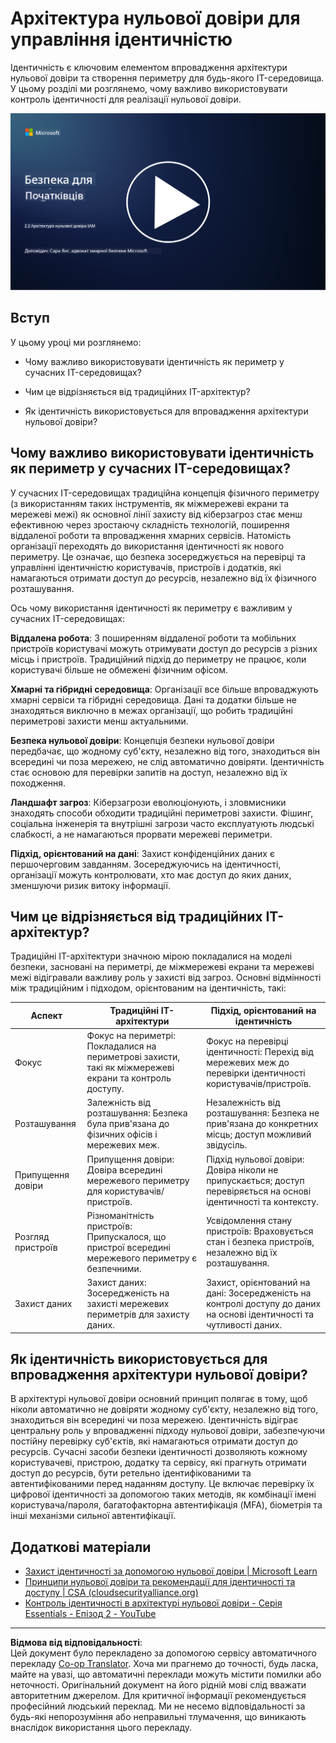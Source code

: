 <!--
CO_OP_TRANSLATOR_METADATA:
{
  "original_hash": "4774a978af123f72ebb872199c4c4d4f",
  "translation_date": "2025-09-03T20:29:01+00:00",
  "source_file": "2.2 IAM zero trust architecture.md",
  "language_code": "uk"
}
-->
# Архітектура нульової довіри для управління ідентичністю

Ідентичність є ключовим елементом впровадження архітектури нульової довіри та створення периметру для будь-якого IT-середовища. У цьому розділі ми розглянемо, чому важливо використовувати контроль ідентичності для реалізації нульової довіри.

[![Дивитися відео](../../translated_images/2-2_placeholder.9ba44fe6f92cd8d7bc51d8447bd20954cc74d8f2a5405402a78e6a42edcbf819.uk.png)](https://learn-video.azurefd.net/vod/player?id=69fb20f6-0f81-4660-b6cd-dcd75d34bd98)

## Вступ

У цьому уроці ми розглянемо:

- Чому важливо використовувати ідентичність як периметр у сучасних IT-середовищах?

- Чим це відрізняється від традиційних IT-архітектур?

- Як ідентичність використовується для впровадження архітектури нульової довіри?

## Чому важливо використовувати ідентичність як периметр у сучасних IT-середовищах?

У сучасних IT-середовищах традиційна концепція фізичного периметру (з використанням таких інструментів, як міжмережеві екрани та мережеві межі) як основної лінії захисту від кіберзагроз стає менш ефективною через зростаючу складність технологій, поширення віддаленої роботи та впровадження хмарних сервісів. Натомість організації переходять до використання ідентичності як нового периметру. Це означає, що безпека зосереджується на перевірці та управлінні ідентичністю користувачів, пристроїв і додатків, які намагаються отримати доступ до ресурсів, незалежно від їх фізичного розташування.

Ось чому використання ідентичності як периметру є важливим у сучасних IT-середовищах:

**Віддалена робота**: З поширенням віддаленої роботи та мобільних пристроїв користувачі можуть отримувати доступ до ресурсів з різних місць і пристроїв. Традиційний підхід до периметру не працює, коли користувачі більше не обмежені фізичним офісом.

**Хмарні та гібридні середовища**: Організації все більше впроваджують хмарні сервіси та гібридні середовища. Дані та додатки більше не знаходяться виключно в межах організації, що робить традиційні периметрові захисти менш актуальними.

**Безпека нульової довіри**: Концепція безпеки нульової довіри передбачає, що жодному суб'єкту, незалежно від того, знаходиться він всередині чи поза мережею, не слід автоматично довіряти. Ідентичність стає основою для перевірки запитів на доступ, незалежно від їх походження.

**Ландшафт загроз**: Кіберзагрози еволюціонують, і зловмисники знаходять способи обходити традиційні периметрові захисти. Фішинг, соціальна інженерія та внутрішні загрози часто експлуатують людські слабкості, а не намагаються прорвати мережеві периметри.

**Підхід, орієнтований на дані**: Захист конфіденційних даних є першочерговим завданням. Зосереджуючись на ідентичності, організації можуть контролювати, хто має доступ до яких даних, зменшуючи ризик витоку інформації.

## Чим це відрізняється від традиційних IT-архітектур?

Традиційні IT-архітектури значною мірою покладалися на моделі безпеки, засновані на периметрі, де міжмережеві екрани та мережеві межі відігравали важливу роль у захисті від загроз. Основні відмінності між традиційним і підходом, орієнтованим на ідентичність, такі:

|      Аспект                |      Традиційні IT-архітектури                                                                  |      Підхід, орієнтований на ідентичність                                                                  |
|----------------------------|-------------------------------------------------------------------------------------------------|------------------------------------------------------------------------------------------------------------|
|     Фокус                  |     Фокус на периметрі: Покладалися на периметрові захисти, такі як міжмережеві екрани та контроль доступу. |     Фокус на перевірці ідентичності: Перехід від мережевих меж до перевірки ідентичності користувачів/пристроїв. |
|     Розташування           |     Залежність від розташування: Безпека була прив'язана до фізичних офісів і мережевих меж.     |     Незалежність від розташування: Безпека не прив'язана до конкретних місць; доступ можливий звідусіль.     |
|     Припущення довіри      |     Припущення довіри: Довіра всередині мережевого периметру для користувачів/пристроїв.         |     Підхід нульової довіри: Довіра ніколи не припускається; доступ перевіряється на основі ідентичності та контексту. |
|     Розгляд пристроїв      |     Різноманітність пристроїв: Припускалося, що пристрої всередині мережевого периметру є безпечними. |     Усвідомлення стану пристроїв: Враховується стан і безпека пристроїв, незалежно від їх розташування.     |
|     Захист даних           |     Захист даних: Зосередженість на захисті мережевих периметрів для захисту даних.              |     Захист, орієнтований на дані: Зосередженість на контролі доступу до даних на основі ідентичності та чутливості даних. |

## Як ідентичність використовується для впровадження архітектури нульової довіри?

В архітектурі нульової довіри основний принцип полягає в тому, щоб ніколи автоматично не довіряти жодному суб'єкту, незалежно від того, знаходиться він всередині чи поза мережею. Ідентичність відіграє центральну роль у впровадженні підходу нульової довіри, забезпечуючи постійну перевірку суб'єктів, які намагаються отримати доступ до ресурсів. Сучасні засоби безпеки ідентичності дозволяють кожному користувачеві, пристрою, додатку та сервісу, які прагнуть отримати доступ до ресурсів, бути ретельно ідентифікованими та автентифікованими перед наданням доступу. Це включає перевірку їх цифрової ідентичності за допомогою таких методів, як комбінації імені користувача/пароля, багатофакторна автентифікація (MFA), біометрія та інші механізми сильної автентифікації.

## Додаткові матеріали

- [Захист ідентичності за допомогою нульової довіри | Microsoft Learn](https://learn.microsoft.com/security/zero-trust/deploy/identity?WT.mc_id=academic-96948-sayoung)
- [Принципи нульової довіри та рекомендації для ідентичності та доступу | CSA (cloudsecurityalliance.org)](https://cloudsecurityalliance.org/artifacts/zero-trust-principles-and-guidance-for-iam/)
- [Контроль ідентичності в архітектурі нульової довіри - Серія Essentials - Епізод 2 - YouTube](https://www.youtube.com/watch?v=fQZQznIKcGM&list=PLXtHYVsvn_b_gtX1-NB62wNervQx1Fhp4&index=13)

---

**Відмова від відповідальності**:  
Цей документ було перекладено за допомогою сервісу автоматичного перекладу [Co-op Translator](https://github.com/Azure/co-op-translator). Хоча ми прагнемо до точності, будь ласка, майте на увазі, що автоматичні переклади можуть містити помилки або неточності. Оригінальний документ на його рідній мові слід вважати авторитетним джерелом. Для критичної інформації рекомендується професійний людський переклад. Ми не несемо відповідальності за будь-які непорозуміння або неправильні тлумачення, що виникають внаслідок використання цього перекладу.